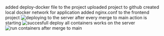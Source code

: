 added deploy-docker file to the project
uploaded project to github
created local docker network for application
added nginx.conf to the frontend project
![deploying to the server](https://github.com/user-attachments/assets/b81f7150-b026-4767-9a41-4662e0c70d7b)
after every merge to main action is starting
![succesfull deploy](https://github.com/user-attachments/assets/de718f63-c5be-41ed-b5aa-7375b1381139)
all containers works on the server
![run containers after merge to main](https://github.com/user-attachments/assets/bb2bc5ac-7b23-4a0a-bb86-cfa2c1d1b446)
